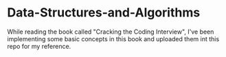 # Data-Structures-and-Algorithms
While reading the book called "Cracking the Coding Interview", I've been implementing some basic concepts in this book and uploaded them int this repo for my reference.
